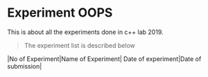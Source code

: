 # Experiment OOPS
This is about all the experiments done in c++ lab 2019.

> The experiment list is described below

|No of Experiment|Name of Experiment| Date of experiment|Date of submission|
